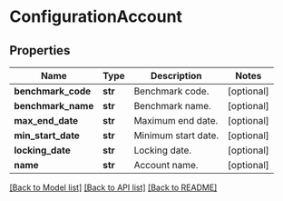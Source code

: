 # ConfigurationAccount

## Properties
Name | Type | Description | Notes
------------ | ------------- | ------------- | -------------
**benchmark_code** | **str** | Benchmark code. | [optional] 
**benchmark_name** | **str** | Benchmark name. | [optional] 
**max_end_date** | **str** | Maximum end date. | [optional] 
**min_start_date** | **str** | Minimum start date. | [optional] 
**locking_date** | **str** | Locking date. | [optional] 
**name** | **str** | Account name. | [optional] 

[[Back to Model list]](../README.md#documentation-for-models) [[Back to API list]](../README.md#documentation-for-api-endpoints) [[Back to README]](../README.md)


